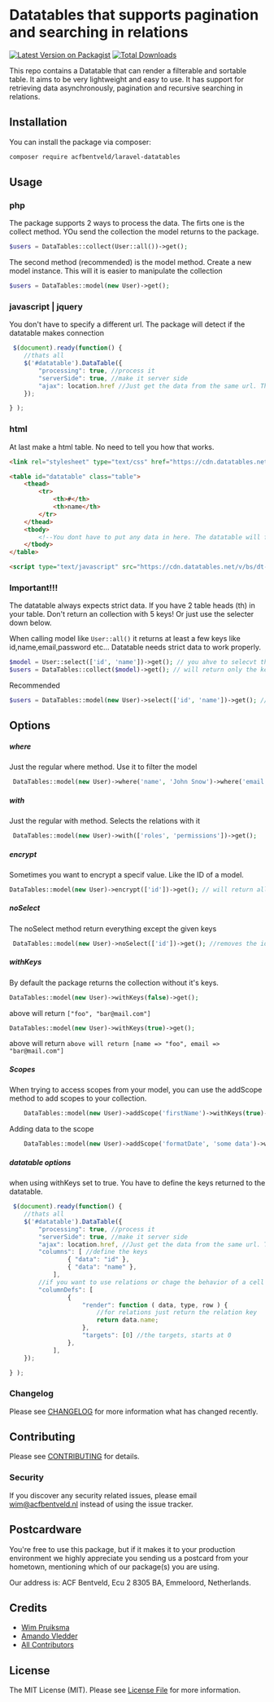 # Datatables that supports pagination and searching in relations

[![Latest Version on Packagist](https://img.shields.io/packagist/v/acfbentveld/laravel-datatables.svg?style=flat-square)](https://packagist.org/packages/acfbentveld/laravel-datatables)
[![Total Downloads](https://img.shields.io/packagist/dt/acfbentveld/laravel-datatables.svg?style=flat-square)](https://packagist.org/packages/acfbentveld/laravel-datatables)

This repo contains a Datatable that can render a filterable and sortable table. It aims to be very lightweight and easy to use. It has support for retrieving data asynchronously, pagination and recursive searching in relations.

## Installation

You can install the package via composer:

```bash
composer require acfbentveld/laravel-datatables
```

## Usage
### php
The package supports 2 ways to process the data. The firts one is the collect method. YOu send the collection the model returns to the package. 
``` php
$users = DataTables::collect(User::all())->get();
```
The second method (recommended) is the model method. Create a new model instance. This will it is easier to manipulate the collection
``` php
$users = DataTables::model(new User)->get();
```
### javascript | jquery
You don't have to specify a different url. The package will detect if the datatable makes connection
``` javascript
 $(document).ready(function() {
    //thats all
    $('#datatable').DataTable({
        "processing": true, //process it
        "serverSide": true, //make it server side
        "ajax": location.href //Just get the data from the same url. The package will handle it all
    });

} );
```

### html
At last make a html table. No need to tell you how that works.
``` html
<link rel="stylesheet" type="text/css" href="https://cdn.datatables.net/v/bs/dt-1.10.16/datatables.min.css"/>

<table id="datatable" class="table">
    <thead>
        <tr>
            <th>#</th>
            <th>name</th>
        </tr>
    </thead>
    <tbody>
        <!--You dont have to put any data in here. The datatable will fill it-->   
    </tbody>
</table>

<script type="text/javascript" src="https://cdn.datatables.net/v/bs/dt-1.10.16/datatables.min.js"></script>
```

### Important!!!
The datatable always expects strict data. If you have 2 table heads (th) in your table. Don't return an collection with 5 keys! Or just use the selecter down below.

When calling model like `User::all()` it returns at least a few keys like id,name,email,password etc...
Datatable needs strict data to work properly. 

``` php
$model = User::select(['id', 'name'])->get(); // you ahve to selecvt them before passing them to the datatable
$users = DataTables::collect($model)->get(); // will return only the keys id and name
```
Recommended
``` php
$users = DataTables::model(new User)->select(['id', 'name'])->get(); // Using the model method you can use the selecter
```

## Options

##### where
Just the regular where method. Use it to filter the model
```php
 DataTables::model(new User)->where('name', 'John Snow')->where('email', 'knows@nothing.com')->get();
```
##### with
Just the regular with method. Selects the relations with it
```php
 DataTables::model(new User)->with(['roles', 'permissions'])->get();
```
##### encrypt
Sometimes you want to encrypt a specif value. Like the ID of a model.
``` php
DataTables::model(new User)->encrypt(['id'])->get(); // will return all items with an encrypted value
```

##### noSelect
The noSelect method return everything except the given keys
``` php
 DataTables::model(new User)->noSelect(['id'])->get(); //removes the id key from the collection
```
##### withKeys
By default the package returns the collection without it's keys. 
``` php
DataTables::model(new User)->withKeys(false)->get();
```
above will return `["foo", "bar@mail.com"]`

```php
DataTables::model(new User)->withKeys(true)->get();
```
above will return `above will return [name => "foo", email => "bar@mail.com"]`

##### Scopes
When trying to access scopes from your model, you can use the addScope method to add scopes to your collection.
```php
    DataTables::model(new User)->addScope('firstName')->withKeys(true)->get(); //Access the scopeFirstName
```
Adding data to the scope
```php
    DataTables::model(new User)->addScope('formatDate', 'some data')->withKeys(true)->get(); //Access the scopeFormatDate with data
```


##### datatable options
when using withKeys set to true. You have to define the keys returned to the datatable.
``` javascript
 $(document).ready(function() {
    //thats all
    $('#datatable').DataTable({
        "processing": true, //process it
        "serverSide": true, //make it server side
        "ajax": location.href, //Just get the data from the same url. The package will handle it all
        "columns": [ //define the keys
                { "data": "id" },
                { "data": "name" },
            ],
        //if you want to use relations or chage the behavior of a cell
        "columnDefs": [
                {
                    "render": function ( data, type, row ) {
                        //for relations just return the relation key
                        return data.name;
                    },
                    "targets": [0] //the targets, starts at 0
                },
            ],
    });

} );
```

### Changelog

Please see [CHANGELOG](CHANGELOG.md) for more information what has changed recently.

## Contributing

Please see [CONTRIBUTING](CONTRIBUTING.md) for details.

### Security

If you discover any security related issues, please email wim@acfbentveld.nl instead of using the issue tracker.

## Postcardware

You're free to use this package, but if it makes it to your production environment we highly appreciate you sending us a postcard from your hometown, mentioning which of our package(s) you are using.

Our address is: ACF Bentveld, Ecu 2 8305 BA, Emmeloord, Netherlands.

## Credits

- [Wim Pruiksma](https://github.com/wimurk)
- [Amando Vledder](https://github.com/AmandoVledder)
- [All Contributors](../../contributors)

## License

The MIT License (MIT). Please see [License File](LICENSE.md) for more information.
